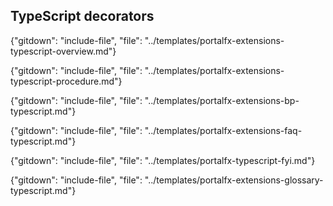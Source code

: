 ## TypeScript decorators 

{"gitdown": "include-file", "file": "../templates/portalfx-extensions-typescript-overview.md"}

{"gitdown": "include-file", "file": "../templates/portalfx-extensions-typescript-procedure.md"}

{"gitdown": "include-file", "file": "../templates/portalfx-extensions-bp-typescript.md"}

{"gitdown": "include-file", "file": "../templates/portalfx-extensions-faq-typescript.md"}

{"gitdown": "include-file", "file": "../templates/portalfx-typescript-fyi.md"}

{"gitdown": "include-file", "file": "../templates/portalfx-extensions-glossary-typescript.md"}
